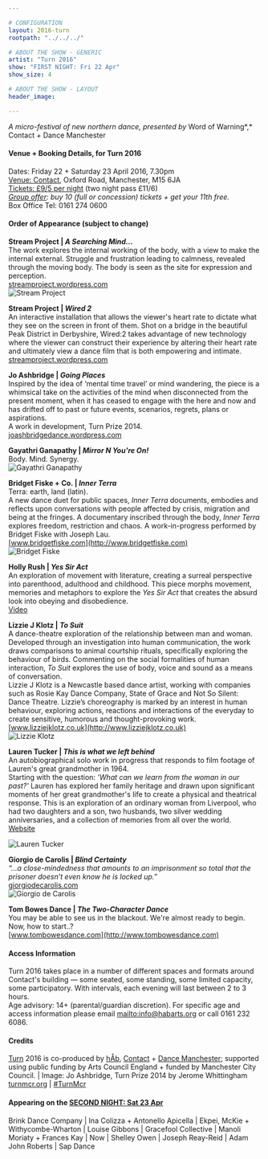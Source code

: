 ```yaml
---

# CONFIGURATION
layout: 2016-turn
rootpath: "../../../"

# ABOUT THE SHOW - GENERIC
artist: "Turn 2016"
show: "FIRST NIGHT: Fri 22 Apr"
show_size: 4

# ABOUT THE SHOW - LAYOUT
header_image:

---
```

*A micro-festival of new northern dance, presented by* Word of Warning*,* Contact *+* Dance Manchester
        
#### Venue + Booking Details, for Turn 2016              
Dates: Friday 22 + Saturday 23 April 2016, 7.30pm       
<a href="http://contactmcr.com/visit/getting-here" target="_blank">Venue: Contact</a>, Oxford Road, Manchester, M15 6JA         
<a href="http://contactmcr.com/whats-on/47093-turn-2016/booking" target="_blank">Tickets: £9/5 per night</a> (two night pass £11/6)        
*<a href="http://www.contactmcr.com/ticketoffers" target="_blank">Group offer</a>: buy 10 (full or concession) tickets + get your 11th free.*        
Box Office Tel: 0161 274 0600                
                  
#### Order of Appearance (subject to change)           
**Stream Project | *A Searching Mind...***    
The work explores the internal working of the body, with a view to make the internal external. Struggle and frustration leading to calmness, revealed through the moving body. The body is seen as the site for expression and perception.    
 [streamproject.wordpress.com](https://streamproject.wordpress.com/)    
 ![Stream Project](stream.jpg)    
 
**Stream Project | *Wired 2***   
An interactive installation that allows the viewer's heart rate to dictate what they see on the screen in front of them.  Shot on a bridge in the beautiful Peak District in Derbyshire, Wired:2 takes advantage of new technology where the viewer can construct their experience by altering their heart rate and ultimately view a dance film that is both empowering and intimate.    
 [streamproject.wordpress.com](https://streamproject.wordpress.com/)    
   
**Jo Ashbridge | *Going Places***                      
Inspired by the idea of ‘mental time travel’ or mind wandering, the piece is a whimsical take on the activities of the mind when disconnected from the present moment, when it has ceased to engage with the here and now and has drifted off to past or future events, scenarios, regrets, plans or aspirations.     
A work in development, Turn Prize 2014.    
[joashbridgedance.wordpress.com](https:/joashbridgedance.wordpress.com)    

**Gayathri Ganapathy | *Mirror N You're On!***                     
Body. Mind. Synergy.    
![Gayathri Ganapathy](gganapathy.jpg)      
    	
**Bridget Fiske + Co. | *Inner Terra***    
Terra: earth, land (latin).         
A new dance duet for public spaces, *Inner Terra* documents, embodies and reflects upon conversations with people affected by crisis, migration and being at the fringes. A documentary inscribed through the body, *Inner Terra* explores freedom, restriction and chaos.   A work-in-progress performed by Bridget Fiske with Joseph Lau.      
[www.bridgetfiske.com](http://www.bridgetfiske.com)     
![Bridget Fiske](fiskebylau3.jpg)     

**Holly Rush | *Yes Sir Act***      
An exploration of movement with literature, creating a surreal perspective into parenthood, adulthood and childhood. This piece morphs movement, memories and metaphors to explore the *Yes Sir Act* that creates the absurd look into obeying and disobedience.     
[Video](https://www.youtube.com/channel/UC3OVEE66Ebd22OmwVTCsl0A )      

**Lizzie J Klotz | *To Suit***    
A dance-theatre exploration of the relationship between man and woman. Developed through an investigation into human communication, the work draws comparisons to animal courtship rituals, specifically exploring the behaviour of birds. Commenting on the social formalities of human interaction, *To Suit* explores the use of body, voice and sound as a means of conversation.    
Lizzie J Klotz is a Newcastle based dance artist, working with companies such as Rosie Kay Dance Company, State of Grace and Not So Silent: Dance Theatre. Lizzie’s choreography is marked by an interest in human behaviour, exploring actions, reactions and interactions of the everyday to create sensitive, humorous and thought-provoking work.    
[www.lizziejklotz.co.uk](http://www.lizziejklotz.co.uk)    
![Lizzie Klotz](Lizzie-Klotz.jpg)    
   
**Lauren Tucker | *This is what we left behind***    
An autobiographical solo work in progress that responds to film footage of Lauren's great grandmother in 1964.    
Starting with the question:  *'What can we learn from the woman in our past?'* Lauren has explored her family heritage and drawn upon significant moments of her great grandmother's life to create a physical and theatrical response. This is an exploration of an ordinary woman from Liverpool, who had two daughters and a son, two husbands, two silver wedding anniversaries, and a collection of memories from all over the world.    
[Website](http://letucker6.wix.com/laurentuckerdance#!about/c2414)     

![Lauren Tucker](lauren_tucker.jpg)      

**Giorgio de Carolis | *Blind Certainty***    
*“…a close-mindedness that amounts to an imprisonment so total that the prisoner doesn’t even know he is locked up.”*    
[giorgiodecarolis.com](http://giorgiodecarolis.com/)    
![Giorgio de Carolis](Giorgio.jpg)    
     
**Tom Bowes Dance | *The Two-Character Dance***    
You may be able to see us in the blackout. We're almost ready to begin. Now, how to start..?        
[www.tombowesdance.com](http://www.tombowesdance.com)      
              
#### Access Information      
Turn 2016 takes place in a number of different spaces and formats around Contact's building — some seated, some standing, some limited capacity, some participatory. With intervals, each evening will last between 2 to 3 hours.<br>Age advisory: 14+ (parental/guardian discretion). For specific age and access information please email <mailto:info@habarts.org> or call 0161 232 6086.            
       
#### Credits         
[Turn](/hab/turn) 2016 is co-produced by [hÅb](/hab), <a href="http://contactmcr.com" target="_blank">Contact</a> + <a href="http://www.digm.org" target="_blank">Dance Manchester</a>; supported using public funding by Arts Council England + funded by Manchester City Council. | Image: Jo Ashbridge, Turn Prize 2014 by Jerome Whittingham          
<a href="http://turnmcr.org" target="_blank">turnmcr.org</a> | <a href="http://twitter.com/hashtag/TurnMcr" target="_blank">#TurnMcr</a>          
         
#### Appearing on the [SECOND NIGHT: Sat 23 Apr](/current/2016-turn/sat)          
Brink Dance Company | Ina Colizza + Antonello Apicella | Ekpei, McKie + Withycombe-Wharton | Louise Gibbons | Gracefool Collective | Manoli Moriaty + Frances Kay | Now | Shelley Owen | Joseph Reay-Reid | Adam John Roberts | Sap Dance



